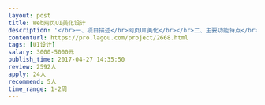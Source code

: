 ```yaml
---                
layout: post       
title: Web网页UI美化设计           
description: '</br>一、项目描述</br>网页UI美化</br></br>二、主要功能特点</br>1. 整体颜色基调</br>2. 整体布局</br>3. 产品的Logo</br>4. 欢迎页面的样式</br>5. 图标设计（大概30个左右，要求font图标）</br>6. 各种控件的样式（包括尺寸，颜色，字体，间距等）：</br> a) 按钮的样式</br> b) 表格的样式</br> c) 列表的样式</br> d) 日历的样式</br> e) 弹出面板的样式</br> f) 曲线、图表的样式</br> g) 导航菜单</br> h) 消息对话框的样式</br>7） 整体采用bootstrap的组件</br></br>三、可参考产品：</br>无特定</br></br>四、人员要求</br>无特别要求，参考二</br>'     
contenturl: https://pro.lagou.com/project/2668.html      
tags: [UI设计]            
salary: 3000-5000元          
publish_time: 2017-04-27 14:35:50         
review: 2592人                   
apply: 24人                   
recommend: 5人                   
time_range: 1-2周              
---                 
```

